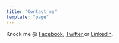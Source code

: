 ```yaml
---
title: "Contact me"
template: "page"
---
```


Knock me @ [Facebook](https://www.facebook.com/pollmix), [Twitter ](https://twitter.com/ImranPollob)or [LinkedIn](https://www.linkedin.com/in/pollmix/).